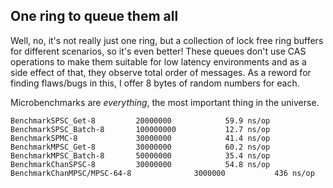 ## One ring to queue them all

Well, no, it's not really just one ring, but a collection of lock free ring buffers for different scenarios, so it's even better!
These queues don't use CAS operations to make them suitable for low latency environments and as a side effect of that,
they observe total order of messages. As a reword for finding flaws/bugs in this, I offer 8 bytes of random numbers for each.

Microbenchmarks are *everything*, the most important thing in the universe.

    BenchmarkSPSC_Get-8     	20000000	        59.9 ns/op
    BenchmarkSPSC_Batch-8   	100000000	        12.7 ns/op
    BenchmarkSPMC-8         	30000000	        41.4 ns/op
    BenchmarkMPSC_Get-8     	30000000	        60.2 ns/op
    BenchmarkMPSC_Batch-8   	50000000	        35.4 ns/op
    BenchmarkChanSPSC-8     	30000000	        54.8 ns/op
    BenchmarkChanMPSC/MPSC-64-8         	 3000000	       436 ns/op